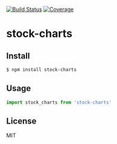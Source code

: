 [![Build Status](https://travis-ci.org/kaelzhang/stock-charts.svg?branch=master)](https://travis-ci.org/kaelzhang/stock-charts)
[![Coverage](https://codecov.io/gh/kaelzhang/stock-charts/branch/master/graph/badge.svg)](https://codecov.io/gh/kaelzhang/stock-charts)
<!-- optional appveyor tst
[![Windows Build Status](https://ci.appveyor.com/api/projects/status/github/kaelzhang/stock-charts?branch=master&svg=true)](https://ci.appveyor.com/project/kaelzhang/stock-charts)
-->
<!-- optional npm version
[![NPM version](https://badge.fury.io/js/stock-charts.svg)](http://badge.fury.io/js/stock-charts)
-->
<!-- optional npm downloads
[![npm module downloads per month](http://img.shields.io/npm/dm/stock-charts.svg)](https://www.npmjs.org/package/stock-charts)
-->
<!-- optional dependency status
[![Dependency Status](https://david-dm.org/kaelzhang/stock-charts.svg)](https://david-dm.org/kaelzhang/stock-charts)
-->

# stock-charts

<!-- description -->

## Install

```sh
$ npm install stock-charts
```

## Usage

```js
import stock_charts from 'stock-charts'
```

## License

MIT

